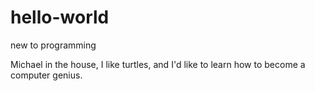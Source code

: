 # hello-world
new to programming

Michael in the house, I like turtles, and I'd like to learn how to become a computer genius.
